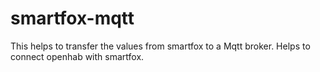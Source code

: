 # smartfox-mqtt
This helps to transfer the values from smartfox to a Mqtt broker. 
Helps to connect openhab with smartfox.
